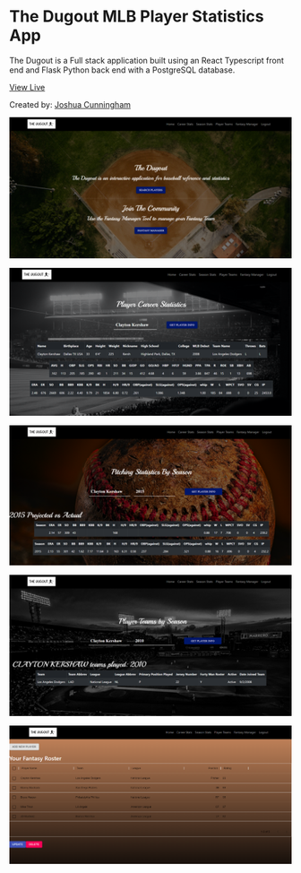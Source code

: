# The Dugout MLB Player Statistics App

The Dugout is a Full stack application built using an React Typescript front end and Flask Python back end with a PostgreSQL database.

[View Live](https://my-d-a9d71.web.app/)

Created by: [Joshua Cunningham](https://www.linkedin.com/in/joshua-cunningham-wa/)

![Site Image Example](https://github.com/jcnghm/The-Dugout-App/blob/master/src/assets/images/github5.PNG)

![Site Image Example](https://github.com/jcnghm/The-Dugout-App/blob/master/src/assets/images/github1.PNG)

![Site Image Example](https://github.com/jcnghm/The-Dugout-App/blob/master/src/assets/images/github2.PNG)

![Site Image Example](https://github.com/jcnghm/The-Dugout-App/blob/master/src/assets/images/github3.PNG)

![Site Image Example](https://github.com/jcnghm/The-Dugout-App/blob/master/src/assets/images/github4.PNG)

